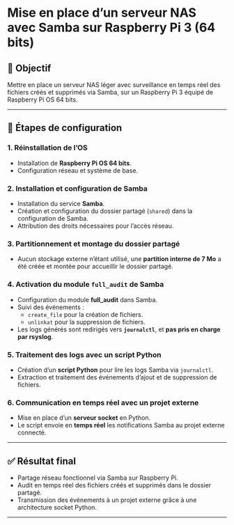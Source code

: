 # Mise en place d’un serveur NAS avec Samba sur Raspberry Pi 3 (64 bits)

## 🎯 Objectif

Mettre en place un serveur NAS léger avec surveillance en temps réel des fichiers créés et supprimés via Samba, sur un Raspberry Pi 3 équipé de Raspberry Pi OS 64 bits.

---

## 🧱 Étapes de configuration

### 1. Réinstallation de l’OS

- Installation de **Raspberry Pi OS 64 bits**.
- Configuration réseau et système de base.

### 2. Installation et configuration de Samba

- Installation du service **Samba**.
- Création et configuration du dossier partagé (`shared`) dans la configuration de Samba.
- Attribution des droits nécessaires pour l’accès réseau.

### 3. Partitionnement et montage du dossier partagé

- Aucun stockage externe n’étant utilisé, une **partition interne de 7 Mo** a été créée et montée pour accueillir le dossier partagé.

### 4. Activation du module `full_audit` de Samba

- Configuration du module **full_audit** dans Samba.
- Suivi des événements :
  - `create_file` pour la création de fichiers.
  - `unlinkat` pour la suppression de fichiers.
- Les logs générés sont redirigés vers **`journalctl`**, et **pas pris en charge par rsyslog**.

### 5. Traitement des logs avec un script Python

- Création d’un **script Python** pour lire les logs Samba via `journalctl`.
- Extraction et traitement des événements d’ajout et de suppression de fichiers.

### 6. Communication en temps réel avec un projet externe

- Mise en place d’un **serveur socket** en Python.
- Le script envoie en **temps réel** les notifications Samba au projet externe connecté.

---

## ✅ Résultat final

- Partage réseau fonctionnel via Samba sur Raspberry Pi.
- Audit en temps réel des fichiers créés et supprimés dans le dossier partagé.
- Transmission des événements à un projet externe grâce à une architecture socket Python.

---